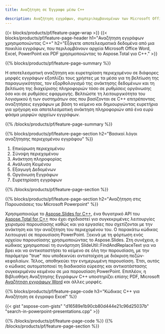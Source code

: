 ```yaml
---
title: Αναζήτηση σε Έγγραφα μέσω C++ 

description: Αναζήτηση εγγράφων, συμπεριλαμβανομένων των Microsoft Office PowerPoint, Excel, Word, PDF και άλλων μέσω της εφαρμογής σας που βασίζεται στη C++.
---
```


{{< blocks/products/pf/feature-page-wrap >}}
{{< blocks/products/pf/feature-page-header h1="Αναζήτηση εγγράφων χρησιμοποιώντας C++" h2="Εξάγετε αποτελεσματικά δεδομένα από μια ποικιλία εγγράφων, που περιλαμβάνουν αρχεία Microsoft Office Word, Excel, PowerPoint και PDF χρησιμοποιώντας το Aspose.Total για C++." >}}

{{% blocks/products/pf/feature-page-summary %}}

Η αποτελεσματική αναζήτηση και ευρετηρίαση περιεχομένου σε διάφορες μορφές εγγράφων εξοπλίζει τους χρήστες με τα μέσα για τη βελτίωση της παραγωγικότητας, τον εξορθολογισμό της ανάκτησης δεδομένων και τη βελτίωση της διαχείρισης πληροφοριών τόσο σε ρυθμίσεις οργάνωσης όσο και σε ρυθμίσεις εφαρμογής. Βελτιώστε τη λειτουργικότητα του λογισμικού ή των συστημάτων σας που βασίζονται σε C++ επιτρέποντας αναζητήσεις εγγράφων με βάση το κείμενο και δημιουργώντας ευρετήρια για γρήγορη και αποτελεσματική ανάκτηση πληροφοριών από ένα ευρύ φάσμα μορφών αρχείων εγγράφων.

{{% /blocks/products/pf/feature-page-summary  %}}

{{% blocks/products/pf/feature-page-section  h2="Βασικοί λόγοι αναζήτησης περιεχομένου εγγράφου" %}}

1. Επικύρωση περιεχομένου 
1. Σύνοψη περιεχομένου 
1. Ανάκτηση πληροφορίας
1. Ανάλυση Κειμένου
1. Εξαγωγή Δεδομένων 
1. Οργάνωση Εγγράφων
1. Ευρετηρίαση εγγράφων 



{{% /blocks/products/pf/feature-page-section %}}

{{% blocks/products/pf/feature-page-section  h2="Αναζήτηση στις Παρουσιάσεις του Microsoft Powerpoint" %}}

Χρησιμοποιούμε το [Aspose.Slides for C++](https://products.aspose.com/slides/cpp/), ένα θυγατρικό API του [Aspose.Total for C++](https://products.aspose.com/total/cpp/) που έχει σχεδιαστεί για συγκεκριμένες λειτουργίες χειρισμού παρουσίασης καθώς και για εργασίες που σχετίζονται με την ανάκτηση και την αναζήτηση του περιεχομένου του. Ο παρακάτω κώδικας λειτουργεί σε παρουσίαση PowerPoint. Ξεκινά με τη φόρτωση ενός αρχείου παρουσίασης χρησιμοποιώντας το Aspose.Slides. Στη συνέχεια, ο κώδικας χρησιμοποιεί τη συνάρτηση SlideUtil::FindAndReplaceText για να βρει και να αντικαταστήσει το κείμενο σε όλη την παρουσίαση, με την παράμετρο "true" που υποδεικνύει αντιστοίχιση με διάκριση πεζών-κεφαλαίων. Τέλος, αποθηκεύει την ενημερωμένη παρουσίαση. Έτσι, αυτός ο κώδικας αυτοματοποιεί τη διαδικασία εύρεσης και αντικατάστασης συγκεκριμένου κειμένου σε μια παρουσίαση PowerPoint. Επιπλέον, η Βιβλιοθήκη Αναζήτησης Εγγράφων C++ υποστηρίζει επίσης PDF, Microsoft [Αναζήτηση εγγράφων Word](https://products.aspose.com/total/cpp/search/word/) και άλλες μορφές.

{{% blocks/products/pf/feature-page-code h3="Κώδικας C++ για Αναζήτηση σε έγγραφα Excel" %}}

{{< gist "aspose-com-gists" "d16589e1b90cb80d444e21c96d25037b" "search-in-powerpoint-presentations.cpp" >}}

{{% /blocks/products/pf/feature-page-code  %}}
{{% /blocks/products/pf/feature-page-section %}}